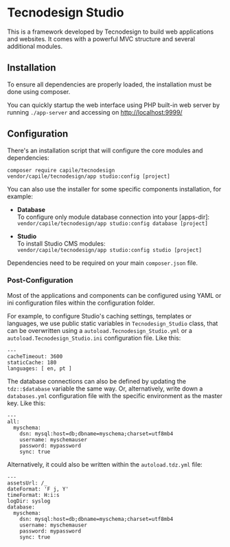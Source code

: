 <!--
---
title: Tecnodesign Studio Documentation
...
-->
Tecnodesign Studio 
==================

This is a framework developed by Tecnodesign to build web applications and websites. It comes with a powerful MVC structure and several additional modules.

## Installation

To ensure all dependencies are properly loaded, the installation must be done using composer.

You can quickly startup the web interface using PHP built-in web server by running `./app-server` and accessing on <http://localhost:9999/>

## Configuration

There's an installation script that will configure the core modules and dependencies:

```
composer require capile/tecnodesign
vendor/capile/tecnodesign/app studio:config [project]
```

You can also use the installer for some specific components installation, for example:

- **Database**   
  To configure only module database connection into your [apps-dir]:  
  `vendor/capile/tecnodesign/app studio:config database [project]`

- **Studio**   
  To install Studio CMS modules:   
  `vendor/capile/tecnodesign/app studio:config studio [project]`

Dependencies need to be required on your main `composer.json` file.

### Post-Configuration

Most of the applications and components can be configured using YAML or ini configuration files within the configuration folder.

For example, to configure Studio's caching settings, templates or languages, we use public static variables in `Tecnodesign_Studio` class, that can be overwritten using a `autoload.Tecnodesign_Studio.yml` or a `autoload.Tecnodesign_Studio.ini` configuration file. Like this:

```
---
cacheTimeout: 3600
staticCache: 180
languages: [ en, pt ]
```

The database connections can also be defined by updating the `tdz::$database` variable the same way. Or, alternatively, write down a `databases.yml` configuration file with the specific environment as the master key. Like this:

```
---
all:
  myschema:
    dsn: mysql:host=db;dbname=myschema;charset=utf8mb4
    username: myschemauser
    password: mypassword
    sync: true
```

Alternatively, it could also be written within the `autoload.tdz.yml` file:

```
---
assetsUrl: /_
dateFormat: 'F j, Y'
timeFormat: H:i:s
logDir: syslog
database:
  myschema:
    dsn: mysql:host=db;dbname=myschema;charset=utf8mb4
    username: myschemauser
    password: mypassword
    sync: true
```

